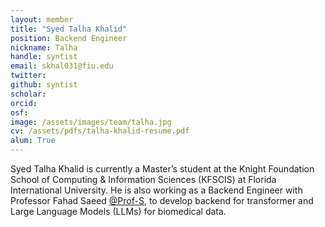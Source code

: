 ```yaml
---
layout: member
title: "Syed Talha Khalid"
position: Backend Engineer
nickname: Talha
handle: syntist
email: skhal031@fiu.edu
twitter: 
github: syntist
scholar: 
orcid: 
osf: 
image: /assets/images/team/talha.jpg
cv: /assets/pdfs/talha-khalid-resume.pdf
alum: True
---
```


Syed Talha Khalid is currently a Master’s student at the Knight Foundation School of Computing & Information Sciences (KFSCIS) at Florida International University. He is also working as a Backend Engineer with Professor Fahad Saeed [@Prof-S](https://github.com/Prof-S), to develop backend for transformer and Large Language Models (LLMs) for biomedical data.
